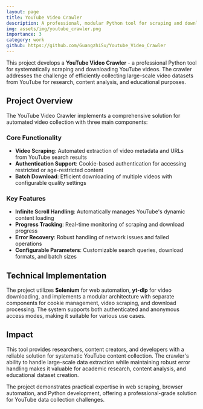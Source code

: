 ```yaml
---
layout: page
title: YouTube Video Crawler
description: A professional, modular Python tool for scraping and downloading YouTube videos with support for authentication, configurable search parameters, and batch processing.
img: assets/img/youtube_crawler.png
importance: 3
category: work
github: https://github.com/GuangzhiSu/Youtube_Video_Crawler
---
```


This project develops a **YouTube Video Crawler** - a professional Python tool for systematically scraping and downloading YouTube videos. The crawler addresses the challenge of efficiently collecting large-scale video datasets from YouTube for research, content analysis, and educational purposes.

## Project Overview

The YouTube Video Crawler implements a comprehensive solution for automated video collection with three main components:

### Core Functionality
- **Video Scraping**: Automated extraction of video metadata and URLs from YouTube search results
- **Authentication Support**: Cookie-based authentication for accessing restricted or age-restricted content
- **Batch Download**: Efficient downloading of multiple videos with configurable quality settings

### Key Features
- **Infinite Scroll Handling**: Automatically manages YouTube's dynamic content loading
- **Progress Tracking**: Real-time monitoring of scraping and download progress
- **Error Recovery**: Robust handling of network issues and failed operations
- **Configurable Parameters**: Customizable search queries, download formats, and batch sizes

## Technical Implementation

The project utilizes **Selenium** for web automation, **yt-dlp** for video downloading, and implements a modular architecture with separate components for cookie management, video scraping, and download processing. The system supports both authenticated and anonymous access modes, making it suitable for various use cases.

## Impact

This tool provides researchers, content creators, and developers with a reliable solution for systematic YouTube content collection. The crawler's ability to handle large-scale data extraction while maintaining robust error handling makes it valuable for academic research, content analysis, and educational dataset creation.

The project demonstrates practical expertise in web scraping, browser automation, and Python development, offering a professional-grade solution for YouTube data collection challenges.
